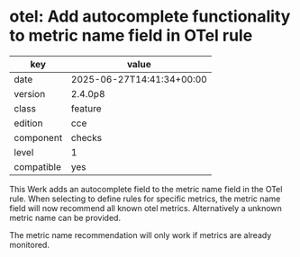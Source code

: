 [//]: # (werk v2)
# otel: Add autocomplete functionality to metric name field in OTel rule

key        | value
---------- | ---
date       | 2025-06-27T14:41:34+00:00
version    | 2.4.0p8
class      | feature
edition    | cce
component  | checks
level      | 1
compatible | yes

This Werk adds an autocomplete field to the metric name field in the OTel rule.
When selecting to define rules for specific metrics,
the metric name field will now recommend all known otel metrics.
Alternatively a unknown metric name can be provided.

The metric name recommendation will only work if metrics are already monitored.
